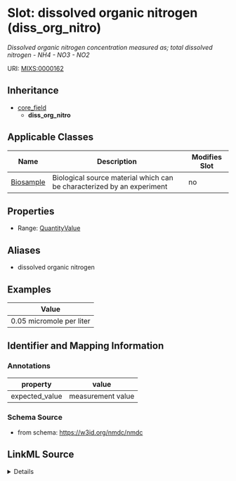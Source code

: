 # Slot: dissolved organic nitrogen (diss_org_nitro)


_Dissolved organic nitrogen concentration measured as; total dissolved nitrogen - NH4 - NO3 - NO2_



URI: [MIXS:0000162](https://w3id.org/mixs/0000162)




## Inheritance

* [core_field](core_field.md)
    * **diss_org_nitro**





## Applicable Classes

| Name | Description | Modifies Slot |
| --- | --- | --- |
[Biosample](Biosample.md) | Biological source material which can be characterized by an experiment |  no  |







## Properties

* Range: [QuantityValue](QuantityValue.md)



## Aliases


* dissolved organic nitrogen




## Examples

| Value |
| --- |
| 0.05 micromole per liter |

## Identifier and Mapping Information





### Annotations

| property | value |
| --- | --- |
| expected_value | measurement value || preferred_unit | microgram per liter, milligram per liter || occurrence | 1 |



### Schema Source


* from schema: https://w3id.org/nmdc/nmdc




## LinkML Source

<details>
```yaml
name: diss_org_nitro
annotations:
  expected_value:
    tag: expected_value
    value: measurement value
  preferred_unit:
    tag: preferred_unit
    value: microgram per liter, milligram per liter
  occurrence:
    tag: occurrence
    value: '1'
description: Dissolved organic nitrogen concentration measured as; total dissolved
  nitrogen - NH4 - NO3 - NO2
title: dissolved organic nitrogen
examples:
- value: 0.05 micromole per liter
from_schema: https://w3id.org/nmdc/nmdc
aliases:
- dissolved organic nitrogen
rank: 1000
is_a: core field
slot_uri: MIXS:0000162
multivalued: false
alias: diss_org_nitro
domain_of:
- Biosample
range: QuantityValue

```
</details>